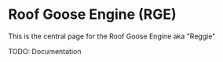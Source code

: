 # Roof Goose Engine (RGE)

This is the central page for the Roof Goose Engine aka "Reggie"

TODO: Documentation